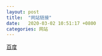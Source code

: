 ```yaml
---
layout: post
title:  "网站链接"
date:   2020-03-02 10:51:17 +0800
categories: 网站
---
```


[百度][baidu]


[baidu]: https://www.baidu.com
